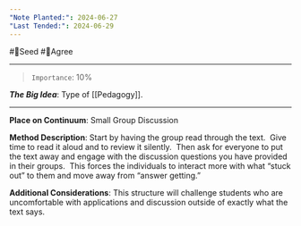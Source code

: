 ```yaml
---
"Note Planted:": 2024-06-27
"Last Tended:": 2024-06-29
---
```

#🌱Seed  #🙂Agree
****
>`Importance`: 10%
 
***The Big Idea***: Type of [[Pedagogy]].

* * *

**Place on Continuum**: Small Group Discussion 

**Method Description**: 
Start by having the group read through the text.  Give time to read it aloud and to review it silently.  Then ask for everyone to put the text away and engage with the discussion questions you have provided in their groups.  This forces the individuals to interact more with what “stuck out” to them and move away from “answer getting.”

**Additional Considerations**: 
This structure will challenge students who are uncomfortable with applications and discussion outside of exactly what the text says.
